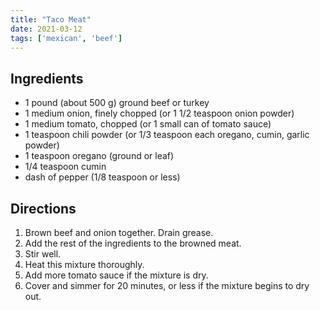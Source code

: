 ```yaml
---
title: "Taco Meat"
date: 2021-03-12
tags: ['mexican', 'beef']
---
```


## Ingredients

- 1 pound (about 500 g) ground beef or turkey
- 1 medium onion, finely chopped (or 1 1/2 teaspoon onion powder)
- 1 medium tomato, chopped (or 1 small can of tomato sauce)
- 1 teaspoon chili powder (or 1/3 teaspoon each oregano, cumin, garlic powder)
- 1 teaspoon oregano (ground or leaf)
- 1/4 teaspoon cumin
- dash of pepper (1/8 teaspoon or less)

## Directions

1. Brown beef and onion together. Drain grease.
2. Add the rest of the ingredients to the browned meat.
3. Stir well.
4. Heat this mixture thoroughly.
5. Add more tomato sauce if the mixture is dry.
6. Cover and simmer for 20 minutes, or less if the mixture begins to dry out.

